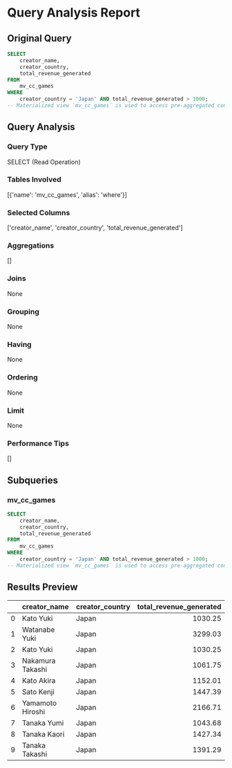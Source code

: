 # Query Analysis Report

## Original Query
```sql
SELECT 
    creator_name, 
    creator_country, 
    total_revenue_generated
FROM 
    mv_cc_games
WHERE 
    creator_country = 'Japan' AND total_revenue_generated > 1000;
-- Materialized view `mv_cc_games` is used to access pre-aggregated content creator metrics efficiently.
```

## Query Analysis

### Query Type
SELECT (Read Operation)

### Tables Involved
[{'name': 'mv_cc_games', 'alias': 'where'}]

### Selected Columns
['creator_name', 'creator_country', 'total_revenue_generated']

### Aggregations
[]

### Joins
None

### Grouping
None

### Having
None

### Ordering
None

### Limit
None

### Performance Tips
[]

## Subqueries

### mv_cc_games
```sql
SELECT 
    creator_name, 
    creator_country, 
    total_revenue_generated
FROM 
    mv_cc_games
WHERE 
    creator_country = 'Japan' AND total_revenue_generated > 1000;
-- Materialized view `mv_cc_games` is used to access pre-aggregated content creator metrics efficiently.
```

## Results Preview
|    | creator_name     | creator_country   |   total_revenue_generated |
|---:|:-----------------|:------------------|--------------------------:|
|  0 | Kato Yuki        | Japan             |                   1030.25 |
|  1 | Watanabe Yuki    | Japan             |                   3299.03 |
|  2 | Kato Yuki        | Japan             |                   1030.25 |
|  3 | Nakamura Takashi | Japan             |                   1061.75 |
|  4 | Kato Akira       | Japan             |                   1152.01 |
|  5 | Sato Kenji       | Japan             |                   1447.39 |
|  6 | Yamamoto Hiroshi | Japan             |                   2166.71 |
|  7 | Tanaka Yumi      | Japan             |                   1043.68 |
|  8 | Tanaka Kaori     | Japan             |                   1427.34 |
|  9 | Tanaka Takashi   | Japan             |                   1391.29 |